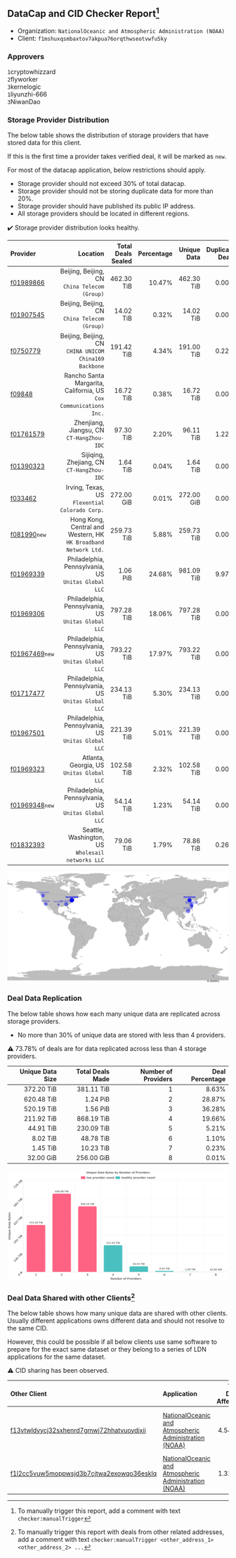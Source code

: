 ## DataCap and CID Checker Report[^1]
 - Organization: `NationalOceanic and Atmospheric Administration (NOAA)`
 - Client: `f1mshuxqsmbaxtov7akpua76orqthwseotvwfu5ky`
### Approvers
`1`cryptowhizzard<br/>`2`flyworker<br/>`3`kernelogic<br/>`1`liyunzhi-666<br/>`3`NiwanDao

### Storage Provider Distribution
The below table shows the distribution of storage providers that have stored data for this client.

If this is the first time a provider takes verified deal, it will be marked as `new`.

For most of the datacap application, below restrictions should apply.
 - Storage provider should not exceed 30% of total datacap.
 - Storage provider should not be storing duplicate data for more than 20%.
 - Storage provider should have published its public IP address.
 - All storage providers should be located in different regions.

✔️ Storage provider distribution looks healthy.

| Provider                                                    |                                                             Location | Total Deals Sealed | Percentage | Unique Data | Duplicate Deals |
| :---------------------------------------------------------- | -------------------------------------------------------------------: | -----------------: | ---------: | ----------: | --------------: |
| [f01989866](https://filfox.info/en/address/f01989866)       |                     Beijing, Beijing, CN<br/>`China Telecom (Group)` |         462.30 TiB |     10.47% |  462.30 TiB |           0.00% |
| [f01907545](https://filfox.info/en/address/f01907545)       |                     Beijing, Beijing, CN<br/>`China Telecom (Group)` |          14.02 TiB |      0.32% |   14.02 TiB |           0.00% |
| [f0750779](https://filfox.info/en/address/f0750779)         |            Beijing, Beijing, CN<br/>`CHINA UNICOM China169 Backbone` |         191.42 TiB |      4.34% |  191.00 TiB |           0.22% |
| [f09848](https://filfox.info/en/address/f09848)             | Rancho Santa Margarita, California, US<br/>`Cox Communications Inc.` |          16.72 TiB |      0.38% |   16.72 TiB |           0.00% |
| [f01761579](https://filfox.info/en/address/f01761579)       |                         Zhenjiang, Jiangsu, CN<br/>`CT-HangZhou-IDC` |          97.30 TiB |      2.20% |   96.11 TiB |           1.22% |
| [f01390323](https://filfox.info/en/address/f01390323)       |                         Sijiqing, Zhejiang, CN<br/>`CT-HangZhou-IDC` |           1.64 TiB |      0.04% |    1.64 TiB |           0.00% |
| [f033462](https://filfox.info/en/address/f033462)           |                    Irving, Texas, US<br/>`Flexential Colorado Corp.` |         272.00 GiB |      0.01% |  272.00 GiB |           0.00% |
| [f081990](https://filfox.info/en/address/f081990)`new`      |   Hong Kong, Central and Western, HK<br/>`HK Broadband Network Ltd.` |         259.73 TiB |      5.88% |  259.73 TiB |           0.00% |
| [f01969339](https://filfox.info/en/address/f01969339)       |               Philadelphia, Pennsylvania, US<br/>`Unitas Global LLC` |           1.06 PiB |     24.68% |  981.09 TiB |           9.97% |
| [f01969306](https://filfox.info/en/address/f01969306)       |               Philadelphia, Pennsylvania, US<br/>`Unitas Global LLC` |         797.28 TiB |     18.06% |  797.28 TiB |           0.00% |
| [f01967469](https://filfox.info/en/address/f01967469)`new`  |               Philadelphia, Pennsylvania, US<br/>`Unitas Global LLC` |         793.22 TiB |     17.97% |  793.22 TiB |           0.00% |
| [f01717477](https://filfox.info/en/address/f01717477)       |               Philadelphia, Pennsylvania, US<br/>`Unitas Global LLC` |         234.13 TiB |      5.30% |  234.13 TiB |           0.00% |
| [f01967501](https://filfox.info/en/address/f01967501)       |               Philadelphia, Pennsylvania, US<br/>`Unitas Global LLC` |         221.39 TiB |      5.01% |  221.39 TiB |           0.00% |
| [f01969323](https://filfox.info/en/address/f01969323)       |                         Atlanta, Georgia, US<br/>`Unitas Global LLC` |         102.58 TiB |      2.32% |  102.58 TiB |           0.00% |
| [f01969348](https://filfox.info/en/address/f01969348)`new`  |               Philadelphia, Pennsylvania, US<br/>`Unitas Global LLC` |          54.14 TiB |      1.23% |   54.14 TiB |           0.00% |
| [f01832393](https://filfox.info/en/address/f01832393)       |                 Seattle, Washington, US<br/>`Wholesail networks LLC` |          79.06 TiB |      1.79% |   78.86 TiB |           0.26% |

<img src="https://raw.githubusercontent.com/data-preservation-programs/filplus-checker-assets/main/filecoin-project/filecoin-plus-large-datasets/issues/1682/1687537268626.png"/>

### Deal Data Replication
The below table shows how each many unique data are replicated across storage providers.

- No more than 30% of unique data are stored with less than 4 providers.

⚠️ 73.78% of deals are for data replicated across less than 4 storage providers.

| Unique Data Size | Total Deals Made | Number of Providers | Deal Percentage |
| ---------------: | ---------------: | ------------------: | --------------: |
|       372.20 TiB |       381.11 TiB |                   1 |           8.63% |
|       620.48 TiB |         1.24 PiB |                   2 |          28.87% |
|       520.19 TiB |         1.56 PiB |                   3 |          36.28% |
|       211.92 TiB |       868.19 TiB |                   4 |          19.66% |
|        44.91 TiB |       230.09 TiB |                   5 |           5.21% |
|         8.02 TiB |        48.78 TiB |                   6 |           1.10% |
|         1.45 TiB |        10.23 TiB |                   7 |           0.23% |
|        32.00 GiB |       256.00 GiB |                   8 |           0.01% |

<img src="https://raw.githubusercontent.com/data-preservation-programs/filplus-checker-assets/main/filecoin-project/filecoin-plus-large-datasets/issues/1682/1687537269301.png"/>

### Deal Data Shared with other Clients[^3]
The below table shows how many unique data are shared with other clients.
Usually different applications owns different data and should not resolve to the same CID.

However, this could be possible if all below clients use same software to prepare for the exact same dataset or they belong to a series of LDN applications for the same dataset.

⚠️ CID sharing has been observed.

| Other Client                                                                                                          | Application                                                                                                                             | Total Deals Affected | Unique CIDs | Approvers                                                                                                  |
| :-------------------------------------------------------------------------------------------------------------------- | :-------------------------------------------------------------------------------------------------------------------------------------- | -------------------: | ----------: | :--------------------------------------------------------------------------------------------------------- |
| [f13vtwldyycj32sxhenrd7gmwj72hhatvuoydjxii](https://filfox.info/en/address/f13vtwldyycj32sxhenrd7gmwj72hhatvuoydjxii) | [NationalOceanic and Atmospheric Administration \(NOAA\)](https://github.com/filecoin-project/filecoin-plus-large-datasets/issues/1483) |             4.54 PiB |      50,691 | `2`cryptowhizzard<br/>`2`flyworker<br/>`1`herrehesse<br/>`3`kernelogic<br/>`1`liyunzhi-666<br/>`3`NiwanDao |
| [f1l2cc5vuw5moppwsjd3b7cjtwa2exowqo36esklq](https://filfox.info/en/address/f1l2cc5vuw5moppwsjd3b7cjtwa2exowqo36esklq) | [NationalOceanic and Atmospheric Administration \(NOAA\)](https://github.com/filecoin-project/filecoin-plus-large-datasets/issues/1955) |             1.32 PiB |      33,779 | `1`cryptowhizzard<br/>`1`flyworker<br/>`2`kernelogic<br/>`2`NiwanDao                                       |

[^1]: To manually trigger this report, add a comment with text `checker:manualTrigger`

[^2]: Deals from those addresses are combined into this report as they are specified with `checker:manualTrigger`

[^3]: To manually trigger this report with deals from other related addresses, add a comment with text `checker:manualTrigger <other_address_1> <other_address_2> ...`
